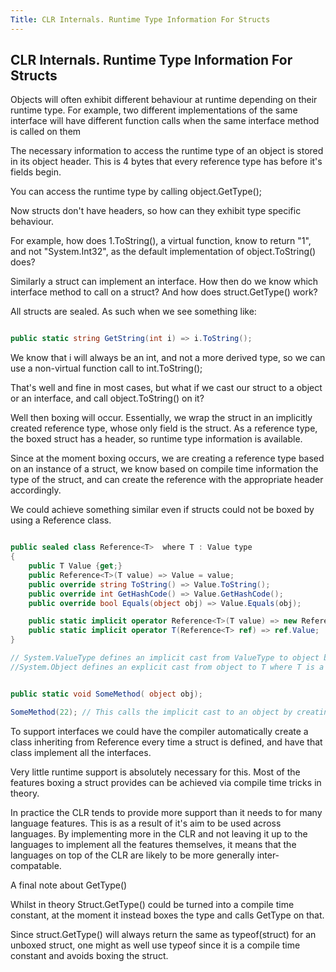```yaml
---
Title: CLR Internals. Runtime Type Information For Structs
---
```

## CLR Internals. Runtime Type Information For Structs

Objects will often exhibit different behaviour at runtime depending on their runtime type. For example, two different implementations of the same interface will have different function calls when the same interface method is called on them

The necessary information to access the runtime type of an object is stored in its object header. This is 4 bytes that every reference type has before it's fields begin.

You can access the runtime type by calling object.GetType();

Now structs don't have headers, so how can they exhibit type specific behaviour.

For example, how does 1.ToString(), a virtual function, know to return "1", and not "System.Int32", as the default implementation of object.ToString() does?

Similarly a struct can implement an interface. How then do we know which interface method to call on a struct? And how does struct.GetType() work?

All structs are sealed. As such when we see something like:

``` csharp

public static string GetString(int i) => i.ToString();

```

We know that i will always be an int, and not a more derived type, so we can use a non-virtual function call to int.ToString();

That's well and fine in most cases, but what if we cast our struct to a object or an interface, and call object.ToString() on it?

Well then boxing will occur. Essentially, we wrap the struct in an implicitly created reference type, whose only field is the struct. As a reference type, the boxed struct has a header, so runtime type information is available.

Since at the moment boxing occurs, we are creating a reference type based on an instance of a struct, we know based on compile time information the type of the struct, and can create the reference with the appropriate header accordingly.

We could achieve something similar even if structs could not be boxed by using a Reference<T> class.

``` csharp

public sealed class Reference<T>  where T : Value type
{
    public T Value {get;}
    public Reference<T>(T value) => Value = value;
    public override string ToString() => Value.ToString();
    public override int GetHashCode() => Value.GetHashCode();
    public override bool Equals(object obj) => Value.Equals(obj);

    public static implicit operator Reference<T>(T value) => new Reference<T>(value);
    public static implicit operator T(Reference<T> ref) => ref.Value;
} 

// System.ValueType defines an implicit cast from ValueType to object by returning a reference<T>.
//System.Object defines an explicit cast from object to T where T is a struct, by checking if object is a Reference<T> and if so returning the Value.


public static void SomeMethod( object obj);

SomeMethod(22); // This calls the implicit cast to an object by creating a Reference<int>
```

To support interfaces we could have the compiler automatically create a class inheriting from Reference<T> every time a struct is defined, and have that class implement all the interfaces.

Very little runtime support is absolutely necessary for this. Most of the features boxing a struct provides can be achieved via compile time tricks in theory.

In practice the CLR tends to provide more support than it needs to for many language features. This is as a result of it's aim to be used across languages. By implementing more in the CLR and not leaving it up to the languages to implement all the features themselves, it means that the languages on top of the CLR are likely to be more generally inter-compatable.

A final note about GetType()

Whilst in theory Struct.GetType() could be turned into a compile time constant, at the moment it instead boxes the type and calls GetType on that.

Since struct.GetType() will always return the same as typeof(struct) for an unboxed struct, one might as well use typeof since it is a compile time constant and avoids boxing the struct.
